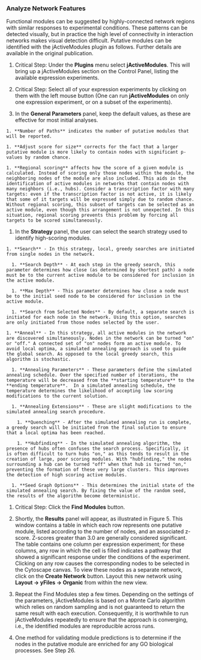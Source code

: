 ### Analyze Network Features

Functional modules can be suggested by highly-connected network regions with similar responses to experimental conditions. These patterns can be detected visually, but in practice the high level of connectivity in interaction networks makes visual detection difficult. Putative modules can be identified with the jActiveModules plugin as follows. Further details are available in the original publication.

  1. Critical Step: Under the **Plugins** menu select **jActiveModules**. This will bring up a jActiveModules section on the Control Panel, listing the available expression experiments.
  
  1. Critical Step: Select all of your expression experiments by clicking on them with the left mouse button (One can run **jActiveModules** on only one expression experiment, or on a subset of the experiments).
  
  1. In the **General Parameters** panel, keep the default values, as these are effective for most initial analyses.
  
    1. **Number of Paths** indicates the number of putative modules that will be reported.
    
    1. **Adjust score for size** corrects for the fact that a larger putative module is more likely to contain nodes with significant p-values by random chance.
    
    1. **Regional scoring** affects how the score of a given module is calculated. Instead of scoring only those nodes within the module, the neighboring nodes of the module are also included. This aids in the identification of active modules in networks that contain nodes with many neighbors (i.e., hubs). Consider a transcription factor with many targets: even if the transcription factor is not active, it is likely that some of it targets will be expressed simply due to random chance.  Without regional scoring, this subset of targets can be selected as an active module, even though this arrangement is not unexpected. In this situation, regional scoring prevents this problem by forcing all targets to be scored simultaneously. 

  1. In the **Strategy** panel, the user can select the search strategy used to identify high-scoring modules.
  
    1. **Search** - In this strategy, local, greedy searches are initiated from single nodes in the network.
    
      1. **Search Depth** - At each step in the greedy search, this parameter determines how close (as determined by shortest path) a node must be to the current active module to be considered for inclusion in the active module.
      
      1. **Max Depth** - This parameter determines how close a node must be to the initial seed node to be considered for inclusion in the active module.
      
      1. **Search from Selected Nodes** - By default, a separate search is initiated for each node in the network. Using this option, searches are only initiated from those nodes selected by the user.
      
    1. **Anneal** - In this strategy, all active modules in the network are discovered simultaneously. Nodes in the network can be turned "on" or "off." A connected set of "on" nodes form an active module. To avoid local optima, a simulated annealing approach is used to guide the global search. As opposed to the local greedy search, this algorithm is stochastic.
    
      1. **Annealing Parameters** - These parameters define the simulated annealing schedule. Over the specified number of iterations, the temperature will be decreased from the **starting temperature** to the **ending temperature**.  In a simulated annealing schedule, the temperature determines the likelihood of accepting low scoring modifications to the current solution.
      
      1. **Annealing Extensions** - These are slight modifications to the simulated annealing search procedure.
      
        1. **Quenching** - After the simulated annealing run is complete, a greedy search will be initiated from the final solution to ensure that a local optima has been reached.
        
        1. **Hubfinding** - In the simulated annealing algorithm, the presence of hubs often confuses the search process. Specifically, it is often difficult to turn hubs "on," as this tends to result in the creation of large, poor scoring modules. With "hubfinding," the nodes surrounding a hub can be turned "off" when that hub is turned "on," preventing the formation of these very large clusters. This improves the detection of high scoring active modules.
        
      1. **Seed Graph Options** - This determines the initial state of the simulated annealing search. By fixing the value of the random seed, the results of the algorithm become deterministic.
      
  1. Critical Step: Click the **Find Modules** button.
  
  1. Shortly, the **Results** panel will appear, as illustrated in Figure 5. This window contains a table in which each row represents one putative module, listed according to the number of nodes, and an associated z-score. Z-scores greater than 3.0 are generally considered significant. The table contains one column per expression experiment; for these columns, any row in which the cell is filled indicates a pathway that showed a significant response under the conditions of the experiment. Clicking on any row causes the corresponding nodes to be selected in the Cytoscape canvas. To view these nodes as a separate network, click on the **Create Network** button. Layout this new network using **Layout → yFiles → Organic** from within the new view.
  
  1. Repeat the Find Modules step a few times. Depending on the settings of the parameters, jActiveModules is based on a Monte Carlo algorithm which relies on random sampling and is not guaranteed to return the same result with each execution. Consequently, it is worthwhile to run jActiveModules repeatedly to ensure that the approach is converging, i.e., the identified modules are reproducible across runs.
  
  1. One method for validating module predictions is to determine if the nodes in the putative module are enriched for any GO biological processes. See Step 26.
